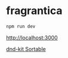# fragrantica

```bash
npm run dev
```

[http://localhost:3000](http://localhost:3000)


[dnd-kit Sortable](https://codesandbox.io/s/dnd-kit-sortable-example-yhwz3f)
